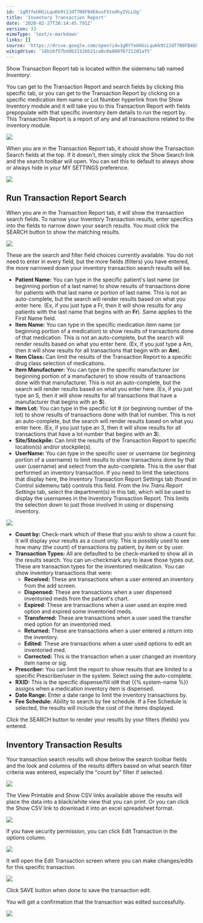 ```yaml
---
id: '1gRYfeUHGiLquKk9t2JdT7N9FB4E6usFStodhy2VLLUg'
title: 'Inventory Transaction Report'
date: '2020-02-27T20:14:45.791Z'
version: 33
mimeType: 'text/x-markdown'
links: []
source: 'https://drive.google.com/open?id=1gRYfeUHGiLquKk9t2JdT7N9FB4E6usFStodhy2VLLUg'
wikigdrive: '18b16f57bdd63152bb21ca8c0a880f6721201af5'
---
```

Show Transaction Report tab is located within the sidemenu tab named *Inventory*.

You can get to the Transaction Report and search fields by clicking this specific tab, or you can get to the Transaction Report by clicking on a specific medication item name or Lot Number hyperlink from the Show Inventory module and it will take you to this Transaction Report with fields prepopulate with that specific inventory item details to run the report by. This Transaction Report is a report of any and all transactions related to the inventory module.

![](../inventory-transaction-report.assets/aa470633312cab62c8242a9b1c6778c8.png)

When you are in the Transaction Report tab, it should show the Transaction Search fields at the top. If it doesn't, then simply click the Show Search link and the search toolbar will open. You can set this to default to always show or always hide in your MY SETTINGS preference.

![](../inventory-transaction-report.assets/f63be6e39a2cde3ef00f072dcec17eea.png)

## Run Transaction Report Search

When you are in the Transaction Report tab, it will show the transaction search fields. To narrow your Inventory Transaction results, enter specifics into the fields to narrow down your search results. You must click the SEARCH button to show the matching results.

![](../inventory-transaction-report.assets/884a6ec1483184bbf0e1dd27bd5c8b38.png)

These are the search and filter field choices currently available. You do not need to enter in every field, but the more fields (filters) you have entered, the more narrowed down your inventory transaction search results will be.

* <strong>Patient Name:</strong> You can type in the specific patient's last name (or beginning portion of a last name) to show results of transactions done for patients with that last name or portion of last name. This is not an auto-complete, but the search will render results based on what you enter here. (Ex, if you just type a Fr, then it will show results for any patients with the last name that begins with an <strong>Fr</strong>). Same applies to the First Name field.
* <strong>Item Name:</strong> You can type in the specific medication item name (or beginning portion of a medication) to show results of transactions done of that medication. This is not an auto-complete, but the search will render results based on what you enter here. (Ex, if you just type a Am, then it will show results for all transactions that begin with an <strong>Am</strong>).
* <strong>Item Class:</strong> Can limit the results of the Transaction Report to a specific drug class selection of medications.
* <strong>Item Manufacturer:</strong> You can type in the specific manufacturer (or beginning portion of a manufacturer) to show results of transactions done with that manufacturer. This is not an auto-complete, but the search will render results based on what you enter here. (Ex, if you just type an S, then it will show results for all transactions that have a manufacturer that begins with an <strong>S</strong>).
* <strong>Item Lot:</strong> You can type in the specific lot # (or beginning number of the lot) to show results of transactions done with that lot number. This is not an auto-complete, but the search will render results based on what you enter here. (Ex, if you just type an 3, then it will show results for all transactions that have a lot number that begins with an <strong>3</strong>).
* <strong>Site/Stockpile:</strong> Can limit the results of the Transaction Report to specific location(s) and/or stockpile(s).
* <strong>UserName:</strong> You can type in the specific user or username (or beginning portion of a username) to limit results to show transactions done by that user (username) and select from the auto-complete. This is the user that performed an inventory transaction. If you need to limit the selections that display here, the Inventory Transaction Report Settings tab (found in Control sidemenu tab) controls this field. From the <em>Inv.Trans.Report Settings</em> tab, select the department(s) in this tab, which will be used to display the usernames in the Inventory Transaction Report. This limits the selection down to just those involved in using or dispensing inventory.

![](../inventory-transaction-report.assets/834352a8b6039620aa74e359d693d466.png)

* <strong>Count by:</strong> Check-mark which of these that you wish to show a count for. It will display your results as a count only. This is possibly used to see how many (the count) of transactions by patient, by item or by user.
* <strong>Transaction Types:</strong> All are defaulted to be check-marked to show all in the results search. You can un-checkmark any to leave those types out. These are transaction types for the inventoried medication. You can show inventory transactions that were:
    * <strong>Received:</strong> These are transactions when a user entered an inventory from the add screen.
    * <strong>Dispensed:</strong> These are transactions when a user dispensed inventoried meds from the patient's chart.
    * <strong>Expired</strong>: These are transactions when a user used an expire med option and expired some inventoried meds.
    * <strong>Transferred:</strong> These are transactions when a user used the transfer med option for an inventoried med.
    * <strong>Returned:</strong> These are transactions when a user entered a return into the inventory.
    * <strong>Edited:</strong> These are transactions when a user used options to edit an inventoried med.
    * <strong>Corrected:</strong> This is the transaction when a user changed an inventory item name or sig.
* <strong>Prescriber:</strong> You can limit the report to show results that are limited to a specific Prescriber/user in the system. Select using the auto-complete.
* <strong>RXID:</strong> This is the specific dispense/fill id# that {{% system-name %}} assigns when a medication inventory item is dispensed.
* <strong>Date Range:</strong> Enter a date range to limit the inventory transactions by.
* <strong>Fee Schedule:</strong> Ability to search by fee schedule. If a Fee Schedule is selected, the results will include the cost of the items displayed.

Click the SEARCH button to render your results by your filters (fields) you entered.

## Inventory Transaction Results

Your transaction search results will show below the search toolbar fields and the look and columns of the results differs based on what search filter criteria was entered, especially the "count by" filter if selected.

![](../inventory-transaction-report.assets/ca24fce96fe74ca55a41029dc44df7db.png)

The View Printable and Show CSV links available above the results will place the data into a black/white view that you can print. Or you can click the Show CSV link to download it into an excel spreadsheet format.

![](../inventory-transaction-report.assets/bb7d436c0d35311861746d4a516aea8b.png)

If you have security permission, you can click Edit Transaction in the options column.

![](../inventory-transaction-report.assets/7871a2a2dfc86465eb2a1dae156310fc.png)

It will open the Edit Transaction screen where you can make changes/edits for this specific transaction.

![](../inventory-transaction-report.assets/d74b39e47eb8e2462fde513c7198bae6.png)

Click SAVE button when done to save the transaction edit.

You will get a confirmation that the transaction was edited successfully.

![](../inventory-transaction-report.assets/072841e7e6f81481ef0bba28326818bd.png)
